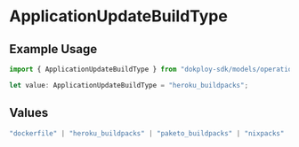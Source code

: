 # ApplicationUpdateBuildType

## Example Usage

```typescript
import { ApplicationUpdateBuildType } from "dokploy-sdk/models/operations";

let value: ApplicationUpdateBuildType = "heroku_buildpacks";
```

## Values

```typescript
"dockerfile" | "heroku_buildpacks" | "paketo_buildpacks" | "nixpacks" | "static" | "railpack"
```